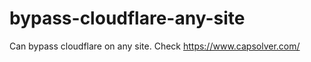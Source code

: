# bypass-cloudflare-any-site
Can bypass cloudflare on any site. Check https://www.capsolver.com/ 











                                                                                                                                                                                        